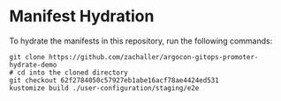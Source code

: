 # Manifest Hydration

To hydrate the manifests in this repository, run the following commands:

```shell
git clone https://github.com/zachaller/argocon-gitops-promoter-hydrate-demo
# cd into the cloned directory
git checkout 62f2784050c57927eb1abe16acf78ae4424ed531
kustomize build ./user-configuration/staging/e2e
```
